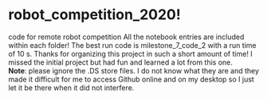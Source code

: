 # robot_competition_2020!
code for remote robot competition
All the notebook entries are included within each folder! The best run code is milestone_7_code_2 with a run time of 10 s. Thanks for organizing this project in such a short amount of time! I missed the initial project but had fun and learned a lot from this one. <br/>
**Note**: please ignore the .DS store files. I do not know what they are and they made it difficult for me to access Github online and on my desktop so I just let it be there when it did not interfere. <br/>
